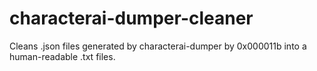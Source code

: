# characterai-dumper-cleaner
Cleans .json files generated by characterai-dumper by 0x000011b into a human-readable .txt files.
